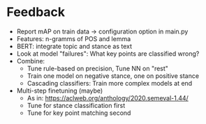 # Feedback

- Report mAP on train data -> configuration option in main.py
- Features: n-gramms of POS and lemma
- BERT: integrate topic and stance as text
- Look at model "failures": What key points are classified wrong?
- Combine:
  - Tune rule-based on precision, Tune NN on "rest"
  - Train one model on negative stance, one on positive stance
  - Cascading classifiers: Train more complex models at end
- Multi-step finetuning (maybe)
  - As in: https://aclweb.org/anthology/2020.semeval-1.44/
  - Tune for stance classification first
  - Tune for key point matching second
